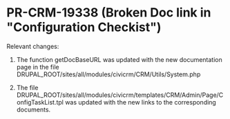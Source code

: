 # PR-CRM-19338 (Broken Doc link in "Configuration Checkist")

Relevant changes:

1. The function getDocBaseURL was updated with the new documentation page in the file DRUPAL_ROOT/sites/all/modules/civicrm/CRM/Utils/System.php

2. The file DRUPAL_ROOT/sites/all/modules/civicrm/templates/CRM/Admin/Page/ConfigTaskList.tpl was updated with the new links to the corresponding documents.
